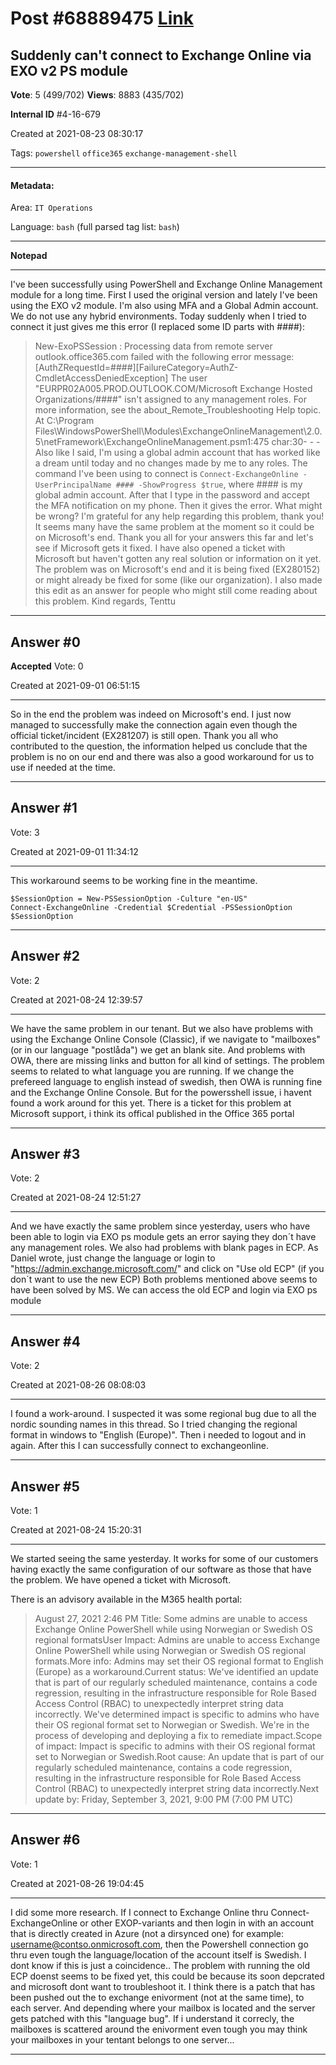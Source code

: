 
# Post \#68889475 [Link](https://stackoverflow.com/questions/68889475/)

## Suddenly can't connect to Exchange Online via EXO v2 PS module

**Vote**: 5 (499/702) **Views**: 8883 (435/702) 

**Internal ID** \#4-16-679

Created at 2021-08-23 08:30:17

Tags: `powershell` `office365` `exchange-management-shell`

----------

#### Metadata:

Area: `IT Operations`

Language: `bash` (full parsed tag list: `bash`)

----------

**Notepad**


----------

I've been successfully using PowerShell and Exchange Online Management module for a long time. First I used the original version and lately I've been using the EXO v2 module. I'm also using MFA and a Global Admin account. We do not use any hybrid environments.
Today suddenly when I tried to connect it just gives me this error (I replaced some ID parts with ####):
> New-ExoPSSession : Processing data from remote server
outlook.office365.com failed with the following error message:
[AuthZRequestId=####][FailureCategory=AuthZ-CmdletAccessDeniedException]
The user "EURPR02A005.PROD.OUTLOOK.COM/Microsoft Exchange Hosted
Organizations/####" isn't assigned to any management roles. For more
information, see the about_Remote_Troubleshooting Help topic. At
C:\Program
Files\WindowsPowerShell\Modules\ExchangeOnlineManagement\2.0.5\netFramework\ExchangeOnlineManagement.psm1:475
char:30- - - 
Also like I said, I'm using a global admin account that has worked like a dream until today and no changes made by me to any roles. The command I've been using to connect is `Connect-ExchangeOnline -UserPrincipalName #### -ShowProgress $true`, where #### is my global admin account. After that I type in the password and accept the MFA notification on my phone. Then it gives the error.
What might be wrong? I'm grateful for any help regarding this problem, thank you!
 It seems many have the same problem at the moment so it could be on Microsoft's end. Thank you all for your answers this far and let's see if Microsoft gets it fixed. I have also opened a ticket with Microsoft but haven't gotten any real solution or information on it yet.
 The problem was on Microsoft's end and it is being fixed (EX280152) or might already be fixed for some (like our organization). I also made this edit as an answer for people who might still come reading about this problem.
Kind regards,
Tenttu


----------
        
## Answer \#0

**Accepted** Vote: 0

Created at 2021-09-01 06:51:15

------------

So in the end the problem was indeed on Microsoft's end. I just now managed to successfully make the connection again even though the official ticket/incident (EX281207) is still open.
Thank you all who contributed to the question, the information helped us conclude that the problem is no on our end and there was also a good workaround for us to use if needed at the time.


------------
    
    
## Answer \#1

 Vote: 3

Created at 2021-09-01 11:34:12

------------

This workaround seems to be working fine in the meantime.
```
$SessionOption = New-PSSessionOption -Culture "en-US"
Connect-ExchangeOnline -Credential $Credential -PSSessionOption $SessionOption
```



------------
    
    
## Answer \#2

 Vote: 2

Created at 2021-08-24 12:39:57

------------

We have the same problem in our tenant. But we also have problems with using the Exchange Online Console (Classic), if we navigate to "mailboxes" (or in our language "postlåda") we get an blank site.
And problems with OWA, there are missing links and button for all kind of settings.
The problem seems to related to what language you are running. If we change the prefereed language to english instead of swedish, then OWA is running fine and the Exchange Online Console.
But for the powersshell issue, i havent found a work around for this yet.
There is a ticket for this problem at Microsoft support, i think its offical published in the Office 365 portal


------------
    
    
## Answer \#3

 Vote: 2

Created at 2021-08-24 12:51:27

------------

And we have exactly the same problem since yesterday, users who have been able to login via EXO ps module gets an error saying they don´t have any management roles.
We also had problems with blank pages in ECP. As Daniel wrote, just change the language or login to "https://admin.exchange.microsoft.com/" and click on "Use old ECP" (if you don´t want to use the new ECP)
 Both problems mentioned above seems to have been solved by MS. We can access the old ECP and login via EXO ps module


------------
    
    
## Answer \#4

 Vote: 2

Created at 2021-08-26 08:08:03

------------

I found a work-around. I suspected it was some regional bug due to all the nordic sounding names in this thread. So I tried changing the regional format in windows to "English (Europe)". Then i needed to logout and in again. After this I can successfully connect to exchangeonline.
[](https://i.stack.imgur.com/LW22w.png)


------------
    
    
## Answer \#5

 Vote: 1

Created at 2021-08-24 15:20:31

------------

We started seeing the same yesterday. It works for some of our customers having exactly the same configuration of our software as those that have the problem. We have opened a ticket with Microsoft.

There is an advisory available in the M365 health portal:
> August 27, 2021 2:46 PM Title: Some admins are unable to access
Exchange Online PowerShell while using Norwegian or Swedish OS
regional formatsUser Impact: Admins are unable to access Exchange Online PowerShell
while using Norwegian or Swedish OS regional formats.More info: Admins may set their OS regional format to English (Europe)
as a workaround.Current status: We've identified an update that is part of our
regularly scheduled maintenance, contains a code regression, resulting
in the infrastructure responsible for Role Based Access Control (RBAC)
to unexpectedly interpret string data incorrectly. We've determined
impact is specific to admins who have their OS regional format set to
Norwegian or Swedish. We're in the process of developing and deploying
a fix to remediate impact.Scope of impact: Impact is specific to admins with their OS regional
format set to Norwegian or Swedish.Root cause: An update that is part of our regularly scheduled
maintenance, contains a code regression, resulting in the
infrastructure responsible for Role Based Access Control (RBAC) to
unexpectedly interpret string data incorrectly.Next update by: Friday, September 3, 2021, 9:00 PM (7:00 PM UTC)


------------
    
    
## Answer \#6

 Vote: 1

Created at 2021-08-26 19:04:45

------------

I did some more research.
If I connect to Exchange Online thru Connect-ExchangeOnline or other EXOP-variants and then login in with an account that is directly created in Azure (not a dirsynced one) for example: username@contso.onmicrosoft.com, then the Powershell connection go thru even tough the language/location of the account itself is Swedish. I dont know if this is just a coincidence..
The problem with running the old ECP doenst seems to be fixed yet, this could be because its soon depcrated and microsoft dont want to troubleshoot it.
I think there is a patch that has been pushed out the to exchange enivorment (not at the same time), to each server. And depending where your mailbox is located and the server gets patched with this "language bug". If i understand it correcly, the mailboxes is scattered around the enivorment even tough you may think your mailboxes in your tentant belongs to one server...


------------
    
    
